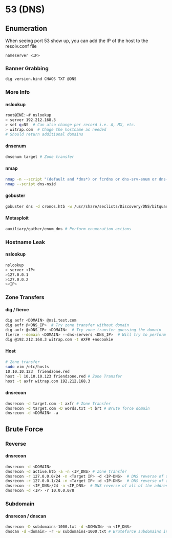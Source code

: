 # 53 (DNS)

## Enumeration

When seeing port 53 show up, you can add the IP of the host to the resolv.conf file

`nameserver <IP>`

### Banner Grabbing

```bash
dig version.bind CHAOS TXT @DNS
```

### More Info

#### nslookup

```bash
root@INE:~# nslookup
> server 192.212.168.3
> set q=NS  # Can also change per record i.e. A, MX, etc.
> witrap.com  # Chage the hostname as needed
# Should return additional domains
```

#### dnsenum

```bash
dnsenum target # Zone transfer
```

#### nmap

```bash
nmap -n --script "(default and *dns*) or fcrdns or dns-srv-enum or dns-random-txid or dns-random-srcport" <IP>
nmap --script dns-nsid
```

#### gobuster

```bash
gobuster dns -d cronos.htb -w /usr/share/seclists/Discovery/DNS/bitquark-subdomains-top100000.txt 
```

#### Metasploit

```bash
auxiliary/gather/enum_dns # Perform enumeration actions
```

### Hostname Leak

#### nslookup

```bash
nslookup
> server <IP>
>127.0.0.1
>127.0.0.2
><IP>
```

### Zone Transfers

#### dig / fierce

```bash
dig axfr <DOMAIN> @ns1.test.com
dig axfr @<DNS_IP>  # Try zone transfer without domain
dig axfr @<DNS_IP> <DOMAIN>  # Try zone transfer guessing the domain
fierce --domain <DOMAIN> --dns-servers <DNS_IP>  # Will try to perform a zone transfer against every authoritative name server and if this doesn'twork, will launch a dictionary attack
dig @192.212.168.3 witrap.com -t AXFR +nocookie
```

#### Host

```bash
# Zone transfer
sudo vim /etc/hosts
10.10.10.123  friendzone.red
host -l 10.10.10.123 friendzone.red # Zone Transfer
host -t axfr witrap.com 192.212.168.3
```

#### dnsrecon

```bash
dnsrecon -d target.com -t axfr # Zone Transfer
dnsrecon -d target.com -D words.txt -t brt # Brute force domain
dnsrecon -d <DOMAIN> -a
```

## Brute Force

### Reverse

#### dnsrecon

```bash
dnsrecon -d <DOMAIN>
dnsrecon -d active.htb -a -n <IP_DNS> # Zone transfer
dnsrecon -r 127.0.0.0/24 -n <Target IP> -d <IP-DNS>  # DNS reverse of all of the addresses
dnsrecon -r 127.0.0.1/24 -n <Target IP> -d <IP-DNS>  # DNS reverse of all of the addresses
dnsrecon -r <IP_DNS>/24 -n <IP_DNS>  # DNS reverse of all of the addresses
dnsrecon -d <IP> -r 10.0.0.0/8
```

### Subdomain

#### dnsrecon / dnscan

```bash
dnsrecon -D subdomains-1000.txt -d <DOMAIN> -n <IP_DNS>
dnscan -d <domain> -r -w subdomains-1000.txt # Bruteforce subdomains in recursive way, https://github.com/rbsec/dnscan
```
